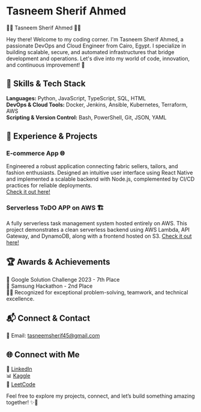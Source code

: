 # Tasneem Sherif Ahmed

👩‍💻 Tasneem Sherif Ahmed 👩‍💻

Hey there! Welcome to my coding corner. I'm Tasneem Sherif Ahmed, a passionate DevOps and Cloud Engineer from Cairo, Egypt. I specialize in building scalable, secure, and automated infrastructures that bridge development and operations. Let's dive into my world of code, innovation, and continuous improvement! 🚀

## 🔧 Skills & Tech Stack

**Languages:** Python, JavaScript, TypeScript, SQL, HTML  
**DevOps & Cloud Tools:** Docker, Jenkins, Ansible, Kubernetes, Terraform, AWS  
**Scripting & Version Control:** Bash, PowerShell, Git, JSON, YAML

## 🚀 Experience & Projects

### E-commerce App 🌐  
Engineered a robust application connecting fabric sellers, tailors, and fashion enthusiasts. Designed an intuitive user interface using React Native and implemented a scalable backend with Node.js, complemented by CI/CD practices for reliable deployments.  
[Check it out here!](https://github.com/Tasneemsherif/Fabric-2-Fit)

### Serverless ToDO APP on AWS 🏗️  
A fully serverless task management system hosted entirely on AWS. This project demonstrates a clean serverless backend using AWS Lambda, API Gateway, and DynamoDB, along with a frontend hosted on S3.
[Check it out here!](https://github.com/Tasneemsherif/Serverless-To-Do-App)

## 🏆 Awards & Achievements

🏅 Google Solution Challenge 2023 - 7th Place  
🥈 Samsung Hackathon - 2nd Place  
🧙‍♀️ Recognized for exceptional problem-solving, teamwork, and technical excellence.

## 📬 Connect & Contact

📧 Email: tasneemsherif45@gmail.com

## 🌐 Connect with Me

🔗 [LinkedIn](https://www.linkedin.com/in/tasnem-sherif/)  
📊 [Kaggle](https://www.kaggle.com/tasneemsherif)  
🧠 [LeetCode](https://leetcode.com/TasneemSherif/)

Feel free to explore my projects, connect, and let’s build something amazing together! ✨🦄
